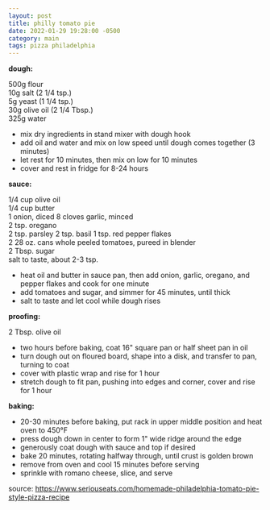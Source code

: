 ```yaml
---
layout: post
title: philly tomato pie
date: 2022-01-29 19:28:00 -0500
category: main
tags: pizza philadelphia
---
```


**dough:**

500g flour  
10g salt (2 1/4 tsp.)  
5g yeast (1 1/4 tsp.)  
30g olive oil (2 1/4 Tbsp.)  
325g water  
* mix dry ingredients in stand mixer with dough hook
* add oil and water and mix on low speed until dough comes together (3 minutes)
* let rest for 10 minutes, then mix on low for 10 minutes
* cover and rest in fridge for 8-24 hours

**sauce:**

1/4 cup olive oil  
1/4 cup butter  
1 onion, diced
8 cloves garlic, minced  
2 tsp. oregano  
2 tsp. parsley
2 tsp. basil
1 tsp. red pepper flakes  
2 28 oz. cans whole peeled tomatoes, pureed in blender  
2 Tbsp. sugar  
salt to taste, about 2-3 tsp.
* heat oil and butter in sauce pan, then add onion, garlic, oregano, and pepper flakes and cook
  for one minute
* add tomatoes and sugar, and simmer for 45 minutes, until thick
* salt to taste and let cool while dough rises

**proofing:**

2 Tbsp. olive oil  
* two hours before baking, coat 16" square pan or half sheet pan in oil
* turn dough out on floured board, shape into a disk, and transfer to pan, turning to coat
* cover with plastic wrap and rise for 1 hour
* stretch dough to fit pan, pushing into edges and corner, cover and rise for 1 hour

**baking:**

* 20-30 minutes before baking, put rack in upper middle position and heat oven to 450°F
* press dough down in center to form 1" wide ridge around the edge
* generously coat dough with sauce and top if desired
* bake 20 minutes, rotating halfway through, until crust is golden brown
* remove from oven and cool 15 minutes before serving
* sprinkle with romano cheese, slice, and serve

source: <https://www.seriouseats.com/homemade-philadelphia-tomato-pie-style-pizza-recipe>
